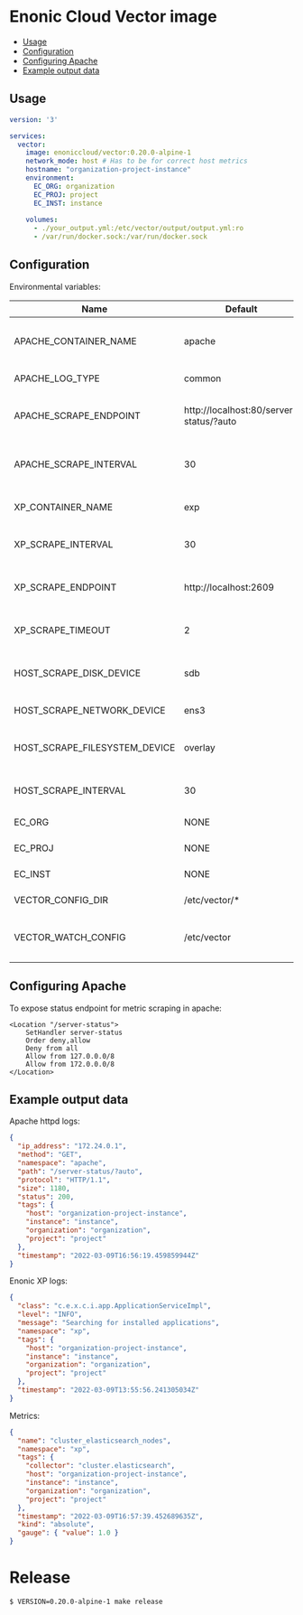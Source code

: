 <h1>Enonic Cloud Vector image</h1>

- [Usage](#usage)
- [Configuration](#configuration)
- [Configuring Apache](#configuring-apache)
- [Example output data](#example-output-data)

## Usage

```yaml
version: '3'

services:
  vector:
    image: enoniccloud/vector:0.20.0-alpine-1
    network_mode: host # Has to be for correct host metrics
    hostname: "organization-project-instance"
    environment:
      EC_ORG: organization
      EC_PROJ: project
      EC_INST: instance
      
    volumes:
      - ./your_output.yml:/etc/vector/output/output.yml:ro
      - /var/run/docker.sock:/var/run/docker.sock
```

## Configuration

Environmental variables:

| Name | Default | Description |
| --- | --- | --- |
| APACHE_CONTAINER_NAME | apache | Name of Apache container to collect logs |
| APACHE_LOG_TYPE | common | Log type of Apache logs |
| APACHE_SCRAPE_ENDPOINT | http://localhost:80/server-status/?auto | Endpoint for Apache metrics scraping |
| APACHE_SCRAPE_INTERVAL | 30 | Interval for Apache metrics scraping |
| XP_CONTAINER_NAME | exp | Name of XP container to collect logs |
| XP_SCRAPE_INTERVAL | 30 | Interval for XP metrics scraping |
| XP_SCRAPE_ENDPOINT | http://localhost:2609 | Endpoint for Apache metrics scraping |
| XP_SCRAPE_TIMEOUT | 2 | Timeout for XP metrics scraping |
| HOST_SCRAPE_DISK_DEVICE | sdb | Disk to scrape for read/write data |
| HOST_SCRAPE_NETWORK_DEVICE | ens3 | Network card for io metrics |
| HOST_SCRAPE_FILESYSTEM_DEVICE | overlay | Disk device to scrape for disk usage data |
| HOST_SCRAPE_INTERVAL | 30 | Interval for XP metrics scraping |
| EC_ORG | NONE | Enonic Cloud Organization |
| EC_PROJ | NONE | Enonic Cloud Project |
| EC_INST | NONE | Enonic Cloud Instance |
| VECTOR_CONFIG_DIR | /etc/vector/* | Configuration directories |
| VECTOR_WATCH_CONFIG | /etc/vector | Directory to watch for config changes |

## Configuring Apache

To expose status endpoint for metric scraping in apache:

```
<Location "/server-status">
    SetHandler server-status
    Order deny,allow
    Deny from all
    Allow from 127.0.0.0/8
    Allow from 172.0.0.0/8
</Location>
```

## Example output data

Apache httpd logs:

```json
{
  "ip_address": "172.24.0.1",
  "method": "GET",
  "namespace": "apache",
  "path": "/server-status/?auto",
  "protocol": "HTTP/1.1",
  "size": 1180,
  "status": 200,
  "tags": {
    "host": "organization-project-instance",
    "instance": "instance",
    "organization": "organization",
    "project": "project"
  },
  "timestamp": "2022-03-09T16:56:19.459859944Z"
}
```

Enonic XP logs:

```json
{
  "class": "c.e.x.c.i.app.ApplicationServiceImpl",
  "level": "INFO",
  "message": "Searching for installed applications",
  "namespace": "xp",
  "tags": {
    "host": "organization-project-instance",
    "instance": "instance",
    "organization": "organization",
    "project": "project"
  },
  "timestamp": "2022-03-09T13:55:56.241305034Z"
}
```

Metrics:

```json
{
  "name": "cluster_elasticsearch_nodes",
  "namespace": "xp",
  "tags": {
    "collector": "cluster.elasticsearch",
    "host": "organization-project-instance",
    "instance": "instance",
    "organization": "organization",
    "project": "project"
  },
  "timestamp": "2022-03-09T16:57:39.452689635Z",
  "kind": "absolute",
  "gauge": { "value": 1.0 }
}
```

# Release

```
$ VERSION=0.20.0-alpine-1 make release
```
